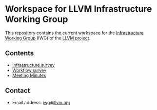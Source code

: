 # Workspace for LLVM Infrastructure Working Group

This repository contains the current workspace for the
[Infrastructure Working Group](https://foundation.llvm.org/docs/infrastructure-wg/)
(IWG) of the [LLVM project](http://llvm.org).

## Contents

* [Infrastructure survey](infrastructure_survey.md)
* [Workflow survey](workflow_survey.md)
* [Meeting Minutes](meeting_minutes)

## Contact

* Email address: [iwg@llvm.org](mailto:iwg@llvm.org)
